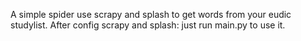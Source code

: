 A simple spider use scrapy and splash to get words from your eudic studylist.
After config scrapy and splash: just run main.py to use it.


